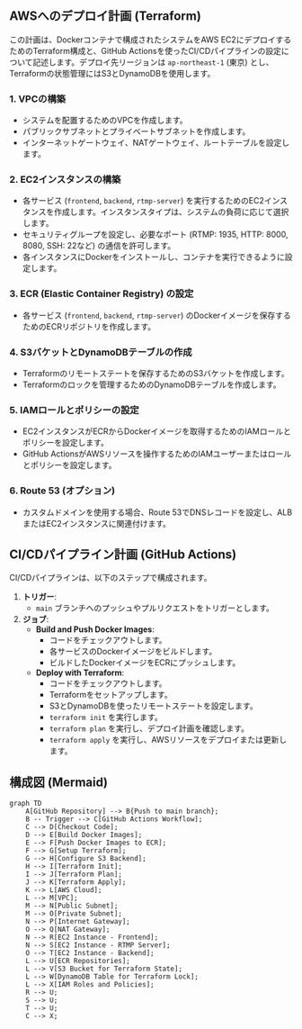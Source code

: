 ## AWSへのデプロイ計画 (Terraform)

この計画は、Dockerコンテナで構成されたシステムをAWS EC2にデプロイするためのTerraform構成と、GitHub Actionsを使ったCI/CDパイプラインの設定について記述します。デプロイ先リージョンは `ap-northeast-1` (東京) とし、Terraformの状態管理にはS3とDynamoDBを使用します。

### 1. VPCの構築

*   システムを配置するためのVPCを作成します。
*   パブリックサブネットとプライベートサブネットを作成します。
*   インターネットゲートウェイ、NATゲートウェイ、ルートテーブルを設定します。

### 2. EC2インスタンスの構築

*   各サービス (`frontend`, `backend`, `rtmp-server`) を実行するためのEC2インスタンスを作成します。インスタンスタイプは、システムの負荷に応じて選択します。
*   セキュリティグループを設定し、必要なポート (RTMP: 1935, HTTP: 8000, 8080, SSH: 22など) の通信を許可します。
*   各インスタンスにDockerをインストールし、コンテナを実行できるように設定します。

### 3. ECR (Elastic Container Registry) の設定

*   各サービス (`frontend`, `backend`, `rtmp-server`) のDockerイメージを保存するためのECRリポジトリを作成します。

### 4. S3バケットとDynamoDBテーブルの作成

*   Terraformのリモートステートを保存するためのS3バケットを作成します。
*   Terraformのロックを管理するためのDynamoDBテーブルを作成します。

### 5. IAMロールとポリシーの設定

*   EC2インスタンスがECRからDockerイメージを取得するためのIAMロールとポリシーを設定します。
*   GitHub ActionsがAWSリソースを操作するためのIAMユーザーまたはロールとポリシーを設定します。

### 6. Route 53 (オプション)

*   カスタムドメインを使用する場合、Route 53でDNSレコードを設定し、ALBまたはEC2インスタンスに関連付けます。

## CI/CDパイプライン計画 (GitHub Actions)

CI/CDパイプラインは、以下のステップで構成されます。

1.  **トリガー**:
    *   `main` ブランチへのプッシュやプルリクエストをトリガーとします。
2.  **ジョブ**:
    *   **Build and Push Docker Images**:
        *   コードをチェックアウトします。
        *   各サービスのDockerイメージをビルドします。
        *   ビルドしたDockerイメージをECRにプッシュします。
    *   **Deploy with Terraform**:
        *   コードをチェックアウトします。
        *   Terraformをセットアップします。
        *   S3とDynamoDBを使ったリモートステートを設定します。
        *   `terraform init` を実行します。
        *   `terraform plan` を実行し、デプロイ計画を確認します。
        *   `terraform apply` を実行し、AWSリソースをデプロイまたは更新します。

## 構成図 (Mermaid)

```mermaid
graph TD
    A[GitHub Repository] --> B{Push to main branch};
    B -- Trigger --> C[GitHub Actions Workflow];
    C --> D[Checkout Code];
    D --> E[Build Docker Images];
    E --> F[Push Docker Images to ECR];
    F --> G[Setup Terraform];
    G --> H[Configure S3 Backend];
    H --> I[Terraform Init];
    I --> J[Terraform Plan];
    J --> K[Terraform Apply];
    K --> L[AWS Cloud];
    L --> M[VPC];
    M --> N[Public Subnet];
    M --> O[Private Subnet];
    N --> P[Internet Gateway];
    O --> Q[NAT Gateway];
    N --> R[EC2 Instance - Frontend];
    N --> S[EC2 Instance - RTMP Server];
    O --> T[EC2 Instance - Backend];
    L --> U[ECR Repositories];
    L --> V[S3 Bucket for Terraform State];
    L --> W[DynamoDB Table for Terraform Lock];
    L --> X[IAM Roles and Policies];
    R --> U;
    S --> U;
    T --> U;
    C --> X;